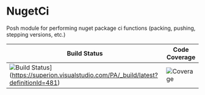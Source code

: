# NugetCi

Posh module for performing nuget package ci functions (packing, pushing, stepping versions, etc.)

|Build Status|Code Coverage|
|------------|-------------|
|![Build Status](https://dev.azure.com/GolfNOW/revolutiongolf/_apis/build/status/galicea-gn.nugetci)](https://superion.visualstudio.com/PA/_build/latest?definitionId=481)|![Coverage](https://img.shields.io/badge/Coverage-10.81%25-red.svg)|